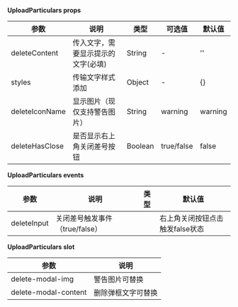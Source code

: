 **UploadParticulars props**

| 参数                | 说明                               | 类型                    | 可选值        | 默认值                   |
|-------------------|----------------------------------|-----------------------|------------|-----------------------|
| deleteContent              | 传入文字，需要显示提示的文字(必填) | String                | -          | ''                |
| styles              | 传输文字样式添加 | Object                | -          | {}               |
| deleteIconName       | 显示图片（现仅支持警告图片） | String                 |       warning    | warning                    |
| deleteHasClose | 是否显示右上角关闭差号按钮  | Boolean         | true/false       | false                     |

**UploadParticulars events**

| 参数         | 说明        | 类型        | 默认值       |
| ------------ |-----------| ----------- |-----------|
| deleteInput |    关闭差号触发事件 （true/false）||右上角关闭按钮点击触发false状态  | Boolean | false |

**UploadParticulars slot**

| 参数         | 说明   |
|----------- |-----------|
| delete-modal-img | 警告图片可替换 | 
| delete-modal-content | 删除弹框文字可替换 |